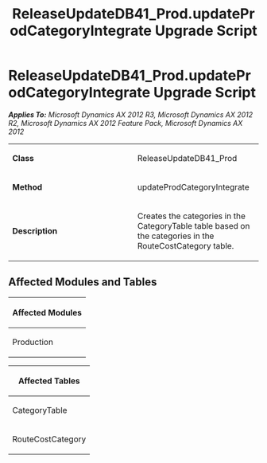 ﻿---
title: ReleaseUpdateDB41_Prod.updateProdCategoryIntegrate Upgrade Script
TOCTitle: ReleaseUpdateDB41_Prod.updateProdCategoryIntegrate Upgrade Script
ms:assetid: 593de8c7-9861-c601-5655-e5cae337c5d7
ms:mtpsurl: https://msdn.microsoft.com/en-us/library/JJ736274(v=AX.60)
ms:contentKeyID: 49708449
ms.date: 05/18/2015
mtps_version: v=AX.60
---

# ReleaseUpdateDB41\_Prod.updateProdCategoryIntegrate Upgrade Script 


_**Applies To:** Microsoft Dynamics AX 2012 R3, Microsoft Dynamics AX 2012 R2, Microsoft Dynamics AX 2012 Feature Pack, Microsoft Dynamics AX 2012_

<table>
<colgroup>
<col style="width: 50%" />
<col style="width: 50%" />
</colgroup>
<tbody>
<tr class="odd">
<td><p><strong>Class</strong></p></td>
<td><p>ReleaseUpdateDB41_Prod</p></td>
</tr>
<tr class="even">
<td><p><strong>Method</strong></p></td>
<td><p>updateProdCategoryIntegrate</p></td>
</tr>
<tr class="odd">
<td><p><strong>Description</strong></p></td>
<td><p>Creates the categories in the CategoryTable table based on the categories in the RouteCostCategory table.</p></td>
</tr>
</tbody>
</table>


## Affected Modules and Tables

<table>
<colgroup>
<col style="width: 100%" />
</colgroup>
<thead>
<tr class="header">
<th><p>Affected Modules</p></th>
</tr>
</thead>
<tbody>
<tr class="odd">
<td><p>Production</p></td>
</tr>
</tbody>
</table>


<table>
<colgroup>
<col style="width: 100%" />
</colgroup>
<thead>
<tr class="header">
<th><p>Affected Tables</p></th>
</tr>
</thead>
<tbody>
<tr class="odd">
<td><p>CategoryTable</p></td>
</tr>
<tr class="even">
<td><p>RouteCostCategory</p></td>
</tr>
</tbody>
</table>

  



